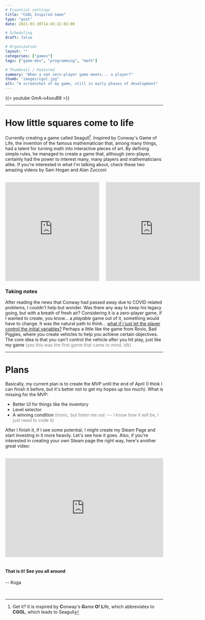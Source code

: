 ```yaml
---
# Essential settings
title: "CGOL Inspired Game"
type: "post"
date: 2021-03-30T14:45:22-03:00

# Scheduling
draft: false

# Organization
layout: ""
categories: ["games"]
tags: ["game-dev", "programming", "math"]

# Thumbnail / Featured
summary: "When a non zero-player game meets... a player?"
thumb: "images/cgol.jpg"
alt: "A screenshot of my game, still in early phases of development"
---
```


{{< youtube GmA-o4sxuB8 >}}

---

# How little squares come to life
Currently creating a game called Seagull[^1]. Inspired by Conway's Game of Life, the invention of the famous mathematician that, among many things, had a talent for turning math into interactive pieces of art. By defining simple rules, he managed to create a game that, although zero-player, certainly had the power to interest many, many players and mathematicians alike. If you're interested in what I'm talking about, check these two amazing videos by Sam Hogan and Alan Zucconi

<br>
<div class="columns">
<iframe class="auto-resizable-iframe" width="560" height="315" src="https://www.youtube.com/embed/N-BbgqOjIqk" title="YouTube video player" frameborder="0" allow="accelerometer; autoplay; clipboard-write; encrypted-media; gyroscope; picture-in-picture" allowfullscreen></iframe>
<iframe class="auto-resizable-iframe" width="560" height="315" src="https://www.youtube.com/embed/Kk2MH9O4pXY" title="YouTube video player" frameborder="0" allow="accelerometer; autoplay; clipboard-write; encrypted-media; gyroscope; picture-in-picture" allowfullscreen></iframe>
</div>

### Taking notes
After reading the news that Conway had passed away due to COVID related problems, I couldn't help but wonder. Was there any way to keep his legacy going, but with a breath of fresh air? Considering it is a zero-player game, if I wanted to create, you know... a *playable* game out of it, something would have to change. It was the natural path to think... <ins>what if I just let the player control the initial variables?</ins> Perhaps a little like the game from Rovio, Bad Piggies, where you create vehicles to help you achieve certain objectives. The core idea is that you can't control the vehicle after you hit play, just like my game <span class="is-size-7" style="color: gray">(yes this was the first game that came to mind, idk)</span>

---

# Plans
Basically, my current plan is to create the MVP until the end of April (I think I can finish it before, but it's better not to get my hopes up too much). What is missing for the MVP:
* Better UI for things like the inventory
* Level selector
* A winning condition <span class="is-size-7" style="color:gray">(ironic, but listen me out --- I know how it will be, I just need to code it)</span>

After I finish it, if I see some potential, I might create my Steam Page and start investing in it more heavily. Let's see how it goes. Also, if you're interested in creating your own Steam page the right way, here's another great video:

<br>
<div class="columns">
<iframe class="auto-resizable-iframe" width="560" height="315" src="https://www.youtube.com/embed/ht6xx9en-ZU" title="YouTube video player" frameborder="0" allow="accelerometer; autoplay; clipboard-write; encrypted-media; gyroscope; picture-in-picture" allowfullscreen></iframe>
</div>

<br>

#### That is it! See you all around

<span class="is-pulled-right"> -- Koga</span>

<br>

[^1]: Get it? It is inspired by **C**onway's **G**ame **O**f **L**ife, which abbreviates to **CGOL**, which leads to Seagull